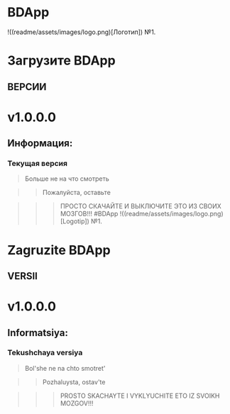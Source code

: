 # BDApp
!((readme/assets/images/logo.png)[Логотип])
№1.
# Загрузите BDApp

## ВЕРСИИ
# v1.0.0.0

## Информация:

### Текущая версия

>Больше не на что смотреть
























































































>> Пожалуйста, оставьте

































































































>>> ПРОСТО СКАЧАЙТЕ И ВЫКЛЮЧИТЕ ЭТО ИЗ СВОИХ МОЗГОВ!!!
#BDApp
!((readme/assets/images/logo.png)[Logotip])
№1.
# Zagruzite BDApp

## VERSII
# v1.0.0.0

## Informatsiya:

### Tekushchaya versiya

>Bol'she ne na chto smotret'
























































































>> Pozhaluysta, ostav'te

































































































>>> PROSTO SKACHAYTE I VYKLYUCHITE ETO IZ SVOIKH MOZGOV!!!
